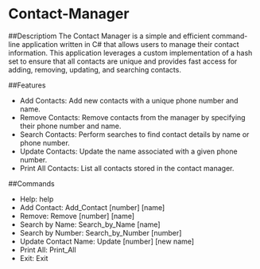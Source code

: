 # Contact-Manager

##Descriptiom
The Contact Manager is a simple and efficient command-line application written in C# that allows users to manage their contact information. This application leverages a custom implementation of a hash set to ensure that all contacts are unique and provides fast access for adding, removing, updating, and searching contacts.

##Features
  * Add Contacts: Add new contacts with a unique phone number and name.
  * Remove Contacts: Remove contacts from the manager by specifying their phone number and name.
  * Search Contacts: Perform searches to find contact details by name or phone number.
  * Update Contacts: Update the name associated with a given phone number.
  * Print All Contacts: List all contacts stored in the contact manager.

##Commands
  * Help: help
  * Add Contact: Add_Contact [number] [name]
  * Remove: Remove [number] [name]
  * Search by Name: Search_by_Name [name]
  * Search by Number: Search_by_Number [number]
  * Update Contact Name: Update [number] [new name]
  * Print All: Print_All
  * Exit: Exit
